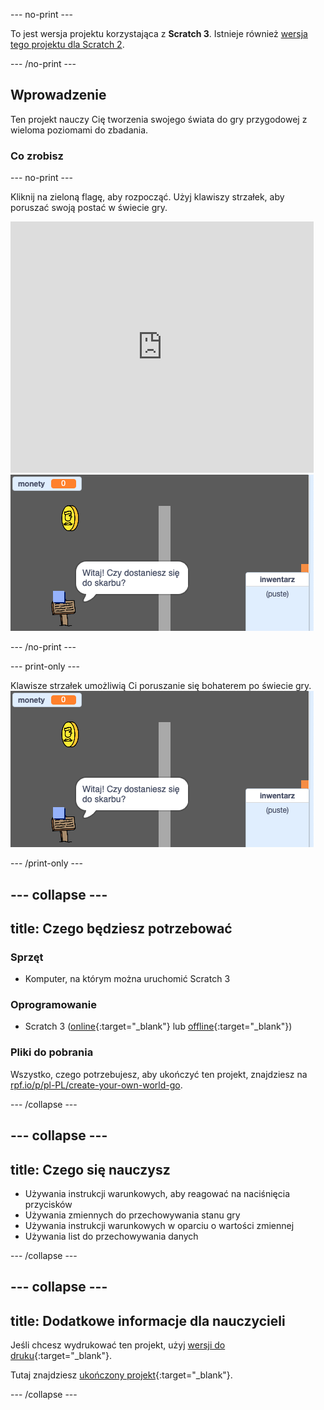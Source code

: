 --- no-print ---

To jest wersja projektu korzystająca z **Scratch 3**. Istnieje również [wersja tego projektu dla Scratch 2](https://projects.raspberrypi.org/pl-PL/projects/create-your-own-world-scratch2).

--- /no-print ---

## Wprowadzenie

Ten projekt nauczy Cię tworzenia swojego świata do gry przygodowej z wieloma poziomami do zbadania.

### Co zrobisz

--- no-print ---

Kliknij na zieloną flagę, aby rozpocząć. Użyj klawiszy strzałek, aby poruszać swoją postać w świecie gry.

<div class="scratch-preview">
  <iframe allowtransparency="true" width="485" height="402" src="https://scratch.mit.edu/projects/embed/342499001/?autostart=false" frameborder="0" scrolling="no"></iframe>
  <img src="images/showcase.png">
</div>

--- /no-print ---

--- print-only ---

Klawisze strzałek umożliwią Ci poruszanie się bohaterem po świecie gry. ![showcase.png](images/showcase.png)

--- /print-only ---

--- collapse ---
---
title: Czego będziesz potrzebować
---

### Sprzęt

- Komputer, na którym można uruchomić Scratch 3

### Oprogramowanie

- Scratch 3 ([online](https://rpf.io/scratchon){:target="_blank"} lub [offline](https://rpf.io/scratchoff){:target="_blank"})

### Pliki do pobrania

Wszystko, czego potrzebujesz, aby ukończyć ten projekt, znajdziesz na [rpf.io/p/pl-PL/create-your-own-world-go](https://rpf.io/p/pl-PL/create-your-own-world-go).

--- /collapse ---

--- collapse ---
---
title: Czego się nauczysz
---

- Używania instrukcji warunkowych, aby reagować na naciśnięcia przycisków
- Używania zmiennych do przechowywania stanu gry
- Używania instrukcji warunkowych w oparciu o wartości zmiennej
- Używania list do przechowywania danych

--- /collapse ---

--- collapse ---
---
title: Dodatkowe informacje dla nauczycieli
---

Jeśli chcesz wydrukować ten projekt, użyj [wersji do druku](https://projects.raspberrypi.org/pl-PL/projects/create-your-own-world/print){:target="_blank"}.

Tutaj znajdziesz [ukończony projekt](https://rpf.io/p/pl-PL/create-your-own-world-get){:target="_blank"}.

--- /collapse ---